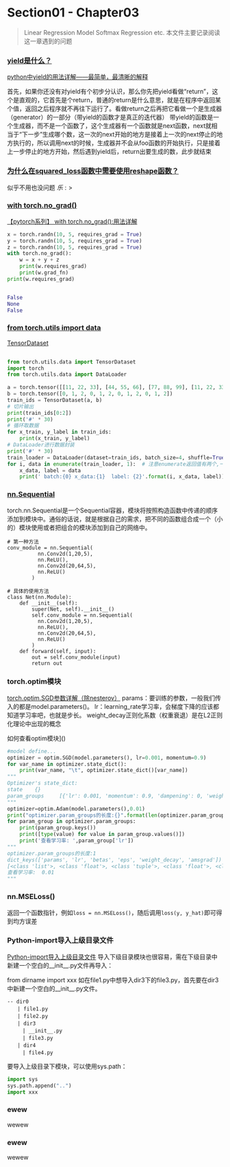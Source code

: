 # Section01 - Chapter03
> Linear Regression Model
> Softmax Regression
etc.
本文件主要记录阅读这一章遇到的问题

### [yield是什么？](https://zh-v2.d2l.ai/chapter_linear-networks/linear-regression-scratch.html#id3)
[python中yield的用法详解——最简单，最清晰的解释](https://blog.csdn.net/mieleizhi0522/article/details/82142856)

首先，如果你还没有对yield有个初步分认识，那么你先把yield看做“return”，这个是直观的，它首先是个return，普通的return是什么意思，就是在程序中返回某个值，返回之后程序就不再往下运行了。看做return之后再把它看做一个是生成器（generator）的一部分（带yield的函数才是真正的迭代器）
带yield的函数是一个生成器，而不是一个函数了，这个生成器有一个函数就是next函数，next就相当于“下一步”生成哪个数，这一次的next开始的地方是接着上一次的next停止的地方执行的，所以调用next的时候，生成器并不会从foo函数的开始执行，只是接着上一步停止的地方开始，然后遇到yield后，return出要生成的数，此步就结束

### [为什么在squared_loss函数中需要使用reshape函数？](https://zh-v2.d2l.ai/chapter_linear-networks/linear-regression-scratch.html#id6)

似乎不用也没问题 $乐:>$


### [with torch.no_grad()](https://zh-v2.d2l.ai/chapter_linear-networks/linear-regression-scratch.html#id7)
[【pytorch系列】 with torch.no_grad():用法详解](https://blog.csdn.net/sazass/article/details/116668755)
```py
x = torch.randn(10, 5, requires_grad = True)
y = torch.randn(10, 5, requires_grad = True)
z = torch.randn(10, 5, requires_grad = True)
with torch.no_grad():
    w = x + y + z
    print(w.requires_grad)
    print(w.grad_fn)
print(w.requires_grad)


False
None
False

```

### [from torch.utils import data](https://zh-v2.d2l.ai/chapter_linear-networks/linear-regression-concise.html#id2)

[TensorDataset](https://blog.csdn.net/anshiquanshu/article/details/109398797)
```py
 
from torch.utils.data import TensorDataset
import torch
from torch.utils.data import DataLoader
 
a = torch.tensor([[11, 22, 33], [44, 55, 66], [77, 88, 99], [11, 22, 33], [44, 55, 66], [77, 88, 99], [11, 22, 33], [44, 55, 66], [77, 88, 99], [11, 22, 33], [44, 55, 66], [77, 88, 99]])
b = torch.tensor([0, 1, 2, 0, 1, 2, 0, 1, 2, 0, 1, 2])
train_ids = TensorDataset(a, b) 
# 切片输出
print(train_ids[0:2])
print('#' * 30)
# 循环取数据
for x_train, y_label in train_ids:
    print(x_train, y_label)
# DataLoader进行数据封装
print('#' * 30)
train_loader = DataLoader(dataset=train_ids, batch_size=4, shuffle=True)
for i, data in enumerate(train_loader, 1):  # 注意enumerate返回值有两个,一个是序号，一个是数据（包含训练数据和标签）
    x_data, label = data
    print(' batch:{0} x_data:{1}  label: {2}'.format(i, x_data, label))   # y data (torch tensor)
```

### [nn.Sequential](https://blog.csdn.net/xddwz/article/details/90704950)

torch.nn.Sequential是一个Sequential容器，模块将按照构造函数中传递的顺序添加到模块中。通俗的话说，就是根据自己的需求，把不同的函数组合成一个（小的）模块使用或者把组合的模块添加到自己的网络中。

```
# 第一种方法
conv_module = nn.Sequential(
          nn.Conv2d(1,20,5),
          nn.ReLU(),
          nn.Conv2d(20,64,5),
          nn.ReLU()
        )
 
# 具体的使用方法
class Net(nn.Module):
    def __init__(self):
        super(Net, self).__init__()
        self.conv_module = nn.Sequential(
          nn.Conv2d(1,20,5),
          nn.ReLU(),
          nn.Conv2d(20,64,5),
          nn.ReLU()
        )
    def forward(self, input):
        out = self.conv_module(input)
        return out
```

### torch.optim模块
[torch.optim.SGD参数详解（除nesterov）](https://blog.csdn.net/weixin_46221946/article/details/122644487)
params：要训练的参数，一般我们传入的都是model.parameters()。
lr：learning_rate学习率，会梯度下降的应该都知道学习率吧，也就是步长。
weight_decay正则化系数（权重衰退）是在L2正则化理论中出现的概念

如何查看optim模块]()

```py
#model define...
optimizer = optim.SGD(model.parameters(), lr=0.001, momentum=0.9)
for var_name in optimizer.state_dict():
    print(var_name, "\t", optimizer.state_dict()[var_name])
"""
Optimizer's state_dict:
state    {}
param_groups     [{'lr': 0.001, 'momentum': 0.9, 'dampening': 0, 'weight_decay': 0, 'nesterov': False, 'params': [4675713712, 4675713784, 4675714000, 4675714072, 4675714216, 4675714288, 4675714432, 4675714504, 4675714648, 4675714720]}]
"""
optimizer=optim.Adam(model.parameters(),0.01)
print("optimizer.param_groups的长度:{}".format(len(optimizer.param_groups)))
for param_group in optimizer.param_groups:
    print(param_group.keys())
    print([type(value) for value in param_group.values()])
    print('查看学习率: ',param_group['lr'])
"""
optimizer.param_groups的长度:1
dict_keys(['params', 'lr', 'betas', 'eps', 'weight_decay', 'amsgrad'])
[<class 'list'>, <class 'float'>, <class 'tuple'>, <class 'float'>, <class 'int'>, <class 'bool'>]
查看学习率:  0.01
"""
```

### nn.MSELoss()
返回一个函数指针，例如`loss = nn.MSELoss()`，随后调用`loss(y, y_hat)`即可得到均方误差

### Python-import导入上级目录文件
[Python-import导入上级目录文件](https://zhuanlan.zhihu.com/p/64893308)
导入下级目录模块也很容易，需在下级目录中新建一个空白的__init__.py文件再导入：

from dirname import xxx
如在file1.py中想导入dir3下的file3.py，首先要在dir3中新建一个空白的__init__.py文件。
```git
-- dir0
　　| file1.py
　　| file2.py
　　| dir3
　　　| __init__.py
　　　| file3.py
　　| dir4
　　　| file4.py
```
要导入上级目录下模块，可以使用sys.path： 　
```py
import sys 
sys.path.append("..") 
import xxx　
```

### ewew
wewew



### ewew
wewew


